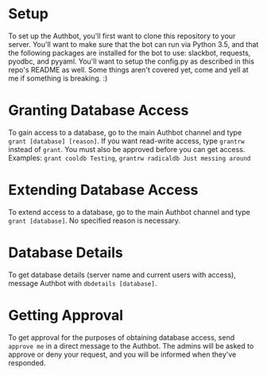 # Setup
To set up the Authbot, you'll first want to clone this repository to your server. You'll want to make sure that the bot can run via Python 3.5, and that the following packages are installed for the bot to use: slackbot, requests, pyodbc, and pyyaml. You'll want to setup the config.py as described in this repo's README as well. Some things aren't covered yet, come and yell at me if something is breaking. :)

# Granting Database Access
To gain access to a database, go to the main Authbot channel and type `grant [database] [reason]`. If you want read-write access, type `grantrw` instead of `grant`. You must also be approved before you can get access. Examples: `grant cooldb Testing`, `grantrw radicaldb Just messing around`

# Extending Database Access
To extend access to a database, go to the main Authbot channel and type `grant [database]`. No specified reason is necessary.

# Database Details
To get database details (server name and current users with access), message Authbot with `dbdetails [database]`.

# Getting Approval
To get approval for the purposes of obtaining database access, send `approve me` in a direct message to the Authbot. The admins will be asked to approve or deny your request, and you will be informed when they've responded.
